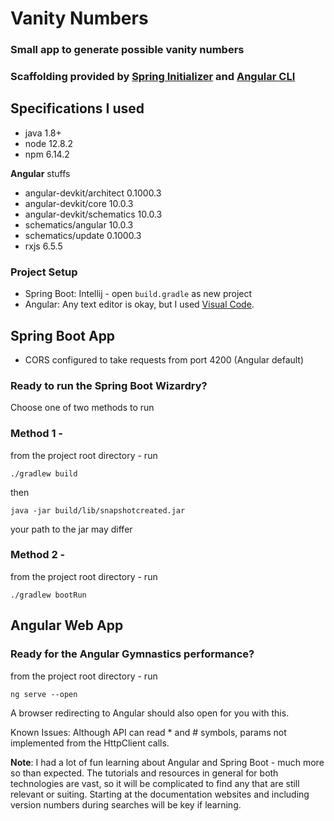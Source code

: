 # Vanity Numbers
### Small app to generate possible vanity numbers
### Scaffolding provided by [Spring Initializer](https://start.spring.io/) and [Angular CLI](https://cli.angular.io/)

## Specifications I used 
* java 1.8+
* node 12.8.2
* npm 6.14.2

**Angular** stuffs
* angular-devkit/architect    0.1000.3    
* angular-devkit/core         10.0.3
* angular-devkit/schematics   10.0.3
* schematics/angular          10.0.3
* schematics/update           0.1000.3
* rxjs                         6.5.5

### Project Setup
* Spring Boot: Intellij - open `build.gradle` as new project
* Angular: Any text editor is okay, but I used [Visual Code](https://code.visualstudio.com/).

## **Spring Boot App**
* CORS configured to take requests from port 4200 (Angular default)
### **Ready to run the Spring Boot Wizardry?**
Choose one of two methods to run
### Method 1 - 
from the project root directory - run 

```./gradlew build```

then 

```java -jar build/lib/snapshotcreated.jar``` 

your path to the jar may differ

### Method 2 - 
from the project root directory - run 

```./gradlew bootRun```

## **Angular Web App**
### **Ready for the Angular Gymnastics performance?**
from the project root directory - run

```ng serve --open```

A browser redirecting to Angular should also open for you with this.

Known Issues:
Although API can read * and # symbols, params not implemented from the HttpClient calls.

**Note**:
I had a lot of fun learning about Angular and Spring Boot - much more so than expected. The tutorials and resources in general for both technologies are vast, so it will be complicated to find any that are still relevant or suiting. Starting at the documentation websites and including version numbers during searches will be key if learning.
